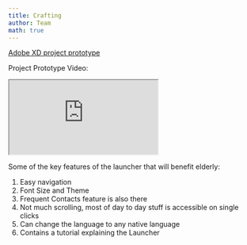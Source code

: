 ```yaml
---
title: Crafting
author: Team
math: true
---
```


<div>
<a href="https://drive.google.com/file/d/1OkuARRP9D67T7pUREcPjUfQiV7RfQfQP/view?usp=sharing">Adobe XD project prototype</a>
</div>

Project Prototype Video:
<div class="embed-responsive embed-responsive-4by3">
<iframe class="embed-responsive-item" src="https://drive.google.com/file/d/1kK_2ei77SnoZ_ZKTV1qUzQ4NR9yB_8gC/preview" allowfullscreen></iframe>
</div>

Some of the key features of the launcher that will benefit elderly: 
1. Easy navigation
2. Font Size and Theme 
3. Frequent Contacts feature is also there
4. Not much scrolling, most of day to day stuff is accessible on single clicks
5. Can change the language to any native language
6. Contains a tutorial explaining the Launcher
